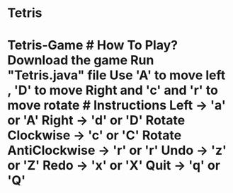 # Tetris
# Tetris-Game # How To Play? Download the game Run "Tetris.java" file Use 'A' to move left , 'D' to move Right and 'c' and 'r' to move rotate # Instructions Left -> 'a' or 'A' Right -> 'd' or 'D' Rotate Clockwise -> 'c' or 'C' Rotate AntiClockwise -> 'r' or 'r' Undo -> 'z' or 'Z' Redo -> 'x' or 'X' Quit -> 'q' or 'Q'
